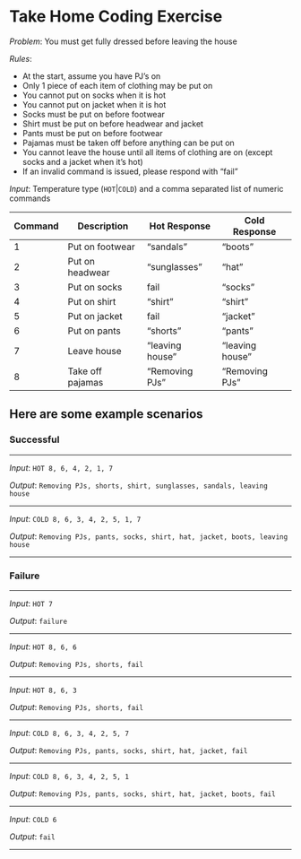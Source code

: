 # Take Home Coding Exercise

*Problem*: 
You must get fully dressed before leaving the house

*Rules*:
* At the start, assume you have PJ’s on
* Only 1 piece of each item of clothing may be put on
* You cannot put on socks when it is hot
* You cannot put on jacket when it is hot
* Socks must be put on before footwear
* Shirt must be put on before headwear and jacket
* Pants must be put on before footwear
* Pajamas must be taken off before anything can be put on
* You cannot leave the house until all items of clothing are on (except socks and a jacket when it’s hot)
* If an invalid command is issued, please respond with “fail”

*Input*: 
Temperature type (`HOT`|`COLD`) and a comma separated list of numeric commands

|Command  |    Description      |    Hot Response    |    Cold Response|
|---|---|---|---|
|1        |    Put on footwear  |    “sandals”       |    “boots”|
|2        |    Put on headwear  |    “sunglasses”    |    “hat”|
|3        |    Put on socks     |    fail            |    “socks”|
|4        |    Put on shirt     |    “shirt”         |    “shirt”|
|5        |    Put on jacket    |    fail            |    “jacket”|
|6        |    Put on pants     |    “shorts”        |    “pants”|
|7        |    Leave house      |    “leaving house” |    “leaving house”|
|8        |    Take off pajamas |    “Removing PJs”  |    “Removing PJs”|

## Here are some example scenarios

### Successful
***
*Input*: `HOT 8, 6, 4, 2, 1, 7`

*Output*: `Removing PJs, shorts, shirt, sunglasses, sandals, leaving house`
***
*Input*: `COLD 8, 6, 3, 4, 2, 5, 1, 7`

*Output*: `Removing PJs, pants, socks, shirt, hat, jacket, boots, leaving house`
***
### Failure
***
*Input*: `HOT 7`

*Output*: `failure`
***
*Input*: `HOT 8, 6, 6`

*Output*: `Removing PJs, shorts, fail`
***
*Input*: `HOT 8, 6, 3`

*Output*: `Removing PJs, shorts, fail`
***
*Input*: `COLD 8, 6, 3, 4, 2, 5, 7`

*Output*: `Removing PJs, pants, socks, shirt, hat, jacket, fail`
***
*Input*: `COLD 8, 6, 3, 4, 2, 5, 1`

*Output*: `Removing PJs, pants, socks, shirt, hat, jacket, boots, fail`
***
*Input*: `COLD 6`

*Output*: `fail`
***
